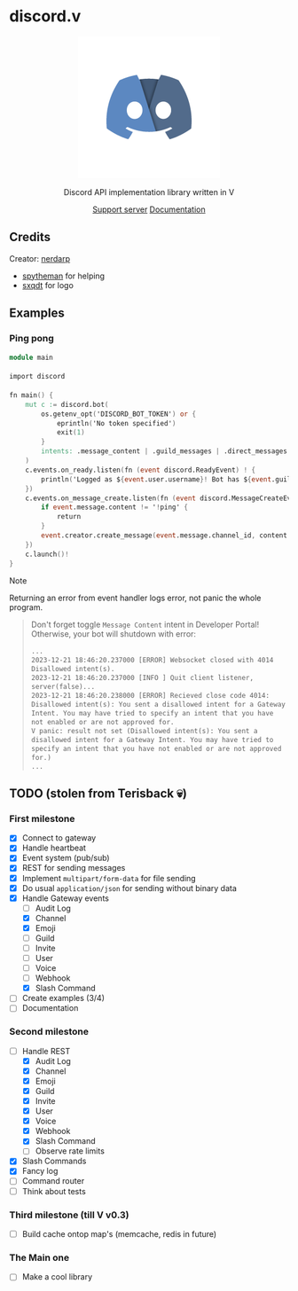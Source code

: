 # discord.v

<div align="center">
<img src="assets/logo.png" height=256></img>

Discord API implementation library written in V

[Support server](https://discord.gg/k7rvtQ43cu)
[Documentation](https://darphome.github.io/discord.v/discord.html)

</div>

## Credits

Creator: [nerdarp](https://github.com/DarpHome)

- [spytheman](https://github.com/spytheman) for helping
- [sxqdt](https://github.com/HARXI) for logo

## Examples

### Ping pong


```v
module main

import discord

fn main() {
	mut c := discord.bot(
		os.getenv_opt('DISCORD_BOT_TOKEN') or {
			eprintln('No token specified')
			exit(1)
		}
		intents: .message_content | .guild_messages | .direct_messages
	)
	c.events.on_ready.listen(fn (event discord.ReadyEvent) ! {
		println('Logged as ${event.user.username}! Bot has ${event.guilds.len} guilds')
	})
	c.events.on_message_create.listen(fn (event discord.MessageCreateEvent) ! {
		if event.message.content != '!ping' {
			return
		}
		event.creator.create_message(event.message.channel_id, content: 'Pong')!
	})
	c.launch()!
}
```

> [!NOTE]
> Returning an error from event handler logs error, not panic the whole program.

> Don't forget toggle `Message Content` intent in Developer Portal! Otherwise, your bot will shutdown with error:
> ```
> ...
> 2023-12-21 18:46:20.237000 [ERROR] Websocket closed with 4014 Disallowed intent(s).
> 2023-12-21 18:46:20.237000 [INFO ] Quit client listener, server(false)...
> 2023-12-21 18:46:20.238000 [ERROR] Recieved close code 4014: Disallowed intent(s): You sent a disallowed intent for a Gateway Intent. You may have tried to specify an intent that you have not enabled or are not approved for.
> V panic: result not set (Disallowed intent(s): You sent a disallowed intent for a Gateway Intent. You may have tried to specify an intent that you have not enabled or are not approved for.)      
> ...
> ```

## TODO (stolen from Terisback 💀)

### First milestone
- [x] Connect to gateway
- [x] Handle heartbeat
- [x] Event system (pub/sub)
- [x] REST for sending messages
- [x] Implement `multipart/form-data` for file sending
- [x] Do usual `application/json` for sending without binary data
- [x] Handle Gateway events
  - [ ] Audit Log
  - [x] Channel
  - [x] Emoji
  - [ ] Guild
  - [ ] Invite
  - [ ] User
  - [ ] Voice
  - [ ] Webhook
  - [x] Slash Command
- [ ] Create examples (3/4)
- [ ] Documentation

### Second milestone
- [ ] Handle REST
  - [x] Audit Log
  - [x] Channel
  - [x] Emoji
  - [x] Guild
  - [x] Invite
  - [x] User
  - [x] Voice
  - [x] Webhook
  - [x] Slash Command
  - [ ] Observe rate limits
- [x] Slash Commands
- [x] Fancy log
- [ ] Command router
- [ ] Think about tests

### Third milestone (till V v0.3)
- [ ] Build cache ontop map's (memcache, redis in future)

### The Main one
- [ ] Make a cool library